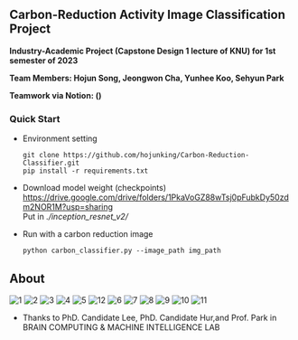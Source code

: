 ## Carbon-Reduction Activity Image Classification Project
 **Industry-Academic Project (Capstone Design 1 lecture of KNU) for 1st semester of 2023**  
 
 **Team Members: Hojun Song, Jeongwon Cha, Yunhee Koo, Sehyun Park**  

 **Teamwork via Notion: ()**


### Quick Start
- Environment setting  
    ```
    git clone https://github.com/hojunking/Carbon-Reduction-Classifier.git
    pip install -r requirements.txt
    ```
- Download model weight (checkpoints)
    https://drive.google.com/drive/folders/1PkaVoGZ88wTsj0pFubkDy50zdm2NOR1M?usp=sharing  
    Put in *./inception_resnet_v2/*  

- Run with a carbon reduction image
    ```
    python carbon_classifier.py --image_path img_path
    ```

## About
![1](https://github.com/hojunking/Carbon-Reduction-Classifier/assets/84840627/1ebf52fb-6d02-4d08-a730-b55f5a4ab370)
![2](https://github.com/hojunking/Carbon-Reduction-Classifier/assets/84840627/318f4f79-19e7-40e5-93f9-db2a0d3e8d2b)
![3](https://github.com/hojunking/Carbon-Reduction-Classifier/assets/84840627/1bb52eac-f3d3-4127-8011-64dbaadfb75c)
![4](https://github.com/hojunking/Carbon-Reduction-Classifier/assets/84840627/7ea3c390-2011-4bf6-8648-bd9bd298070b)
![5](https://github.com/hojunking/Carbon-Reduction-Classifier/assets/84840627/a61dac3b-3eaa-4442-8182-c00905d1781b)
![12](https://github.com/hojunking/Carbon-Reduction-Classifier/assets/84840627/c9f7e9fa-4776-49b0-9635-08e37e6d2e20)
![6](https://github.com/hojunking/Carbon-Reduction-Classifier/assets/84840627/04827701-9f97-4ae0-917e-aa4c94918432)
![7](https://github.com/hojunking/Carbon-Reduction-Classifier/assets/84840627/4921785c-1ca3-4685-bcbb-d6da3b6598b5)
![8](https://github.com/hojunking/Carbon-Reduction-Classifier/assets/84840627/fcdbedfd-c474-4ff4-830a-12d31ae7c27c)
![9](https://github.com/hojunking/Carbon-Reduction-Classifier/assets/84840627/92397720-d552-41b7-a959-5eac2f9901bb)
![10](https://github.com/hojunking/Carbon-Reduction-Classifier/assets/84840627/1ad81684-a84d-44a6-b18a-2eec5af1d102)
![11](https://github.com/hojunking/Carbon-Reduction-Classifier/assets/84840627/212d2ab4-49d8-4dae-b2bd-64bd2d390ae1)
- Thanks to PhD. Candidate Lee, PhD. Candidate Hur,and Prof. Park in BRAIN COMPUTING & MACHINE INTELLIGENCE LAB



